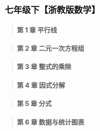 # 七年级下【浙教版数学】

> ## 第 1 章 平行线

> ## 第 2 章 二元一次方程组

> ## 第 3 章 整式的乘除

> ## 第 4 章 因式分解

> ## 第 5 章 分式

> ## 第 6 章 数据与统计图表

